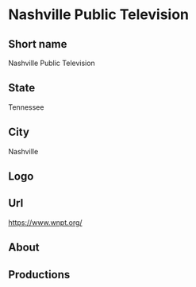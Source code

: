 # Nashville Public Television

## Short name

Nashville Public Television

## State

Tennessee

## City

Nashville

## Logo



## Url

https://www.wnpt.org/

## About



## Productions


